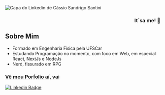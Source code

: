<img src="https://i.imgur.com/NUarjH6.jpg" alt="Capa do Linkedin de Cássio Sandrigo Santini">

### <p align="right">It´sa me! 👋</p>

## Sobre Mim
- Formado em Engenharia Física pela UFSCar
- Estudando Programação no momento, com foco em Web, em especial React, NextJs e NodeJs
- Nerd, fissurado em RPG

### <a href="https://enyus.github.io/">Vê meu Porfolio aí, vai</a>


[![Linkedin Badge](https://img.shields.io/badge/-LinkedIn-blue?style=flat-square&logo=Linkedin&logoColor=white&link=https://www.linkedin.com/in/c%C3%A1ssio-sandrigo-santini-929451204/)](https://www.linkedin.com/in/c%C3%A1ssio-sandrigo-santini-929451204/)
